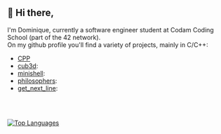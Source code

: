 ## :star2: Hi there,

I'm Dominique, currently a software engineer student at Codam Coding School (part of the 42 network).<br>
On my github profile you'll find a variety of projects, mainly in C/C++:
  - [CPP](https://github.com/dmaessen/CPP)
  - [cub3d](https://github.com/dmaessen/cub3d):
  - [minishell](https://github.com/Porcupinine/Minishell):
  - [philosophers](https://github.com/dmaessen/philo):
  - [get_next_line](https://github.com/dmaessen/get_next_line):

<br><br>

[![Top Languages](https://github-readme-stats.vercel.app/api/top-langs/?username=dmaessen&layout=donut-vertical&show_icons=true&theme=synthwave)](https://github.com/DjoykeAbyah/github-readme-stats)
<!--
**dmaessen/dmaessen** is a ✨ _special_ ✨ repository because its `README.md` (this file) appears on your GitHub profile.

Here are some ideas to get you started:

- 🔭 I’m currently working on ...
- 🌱 I’m currently learning ...
- 👯 I’m looking to collaborate on ...
- 🤔 I’m looking for help with ...
- 💬 Ask me about ...
- 📫 How to reach me: ...
- 😄 Pronouns: ...
- ⚡ Fun fact: ...
-->
